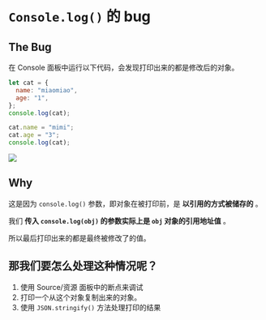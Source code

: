 # `Console.log()` 的 bug

## The Bug

在 Console 面板中运行以下代码，会发现打印出来的都是修改后的对象。

```js
let cat = {
  name: "miaomiao",
  age: "1",
};
console.log(cat);

cat.name = "mimi";
cat.age = "3";
console.log(cat);
```

![](assets/console_log的bug.jpg)

## Why

这是因为 `console.log()` 参数，即对象在被打印前，是 **以引用的方式被储存的** 。

我们 **传入 `console.log(obj)` 的参数实际上是 `obj` 对象的引用地址值** 。

所以最后打印出来的都是最终被修改了的值。

## 那我们要怎么处理这种情况呢？

1. 使用 Source/资源 面板中的断点来调试
2. 打印一个从这个对象复制出来的对象。
3. 使用 `JSON.stringify()` 方法处理打印的结果
